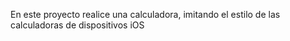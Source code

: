 En este proyecto realice una calculadora, imitando el estilo de las calculadoras de dispositivos iOS
